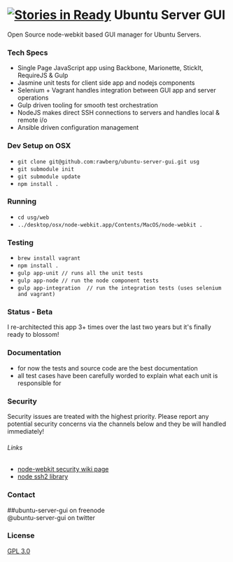[![Stories in Ready](https://badge.waffle.io/rawberg/ubuntu-server-gui.png?label=ready&title=Ready)](https://waffle.io/rawberg/ubuntu-server-gui)
Ubuntu Server GUI
=================

Open Source node-webkit based GUI manager for Ubuntu Servers.

### Tech Specs
- Single Page JavaScript app using Backbone, Marionette, StickIt, RequireJS & Gulp
- Jasmine unit tests for client side app and nodejs components
- Selenium + Vagrant handles integration between GUI app and server operations
- Gulp driven tooling for smooth test orchestration
- NodeJS makes direct SSH connections to servers and handles local & remote i/o
- Ansible driven configuration management

### Dev Setup on OSX
- ```git clone git@github.com:rawberg/ubuntu-server-gui.git usg```
- ```git submodule init```
- ```git submodule update```
- ```npm install .```

### Running
- ```cd usg/web```
- ```../desktop/osx/node-webkit.app/Contents/MacOS/node-webkit .```

### Testing
- ```brew install vagrant```
- ```npm install .```
- ```gulp app-unit // runs all the unit tests```
- ```gulp app-node // run the node component tests```
- ```gulp app-integration  // run the integration tests (uses selenium and vagrant)```

### Status - Beta
I re-architected this app 3+ times over the last two years but it's finally ready to blossom!

### Documentation
- for now the tests and source code are the best documentation
- all test cases have been carefully worded to explain what each unit is responsible for

### Security
Security issues are treated with the highest priority. Please report any potential security concerns via the channels below and they be will handled immediately!

###### Links
* [node-webkit security wiki page](https://github.com/rogerwang/node-webkit/wiki/Security) 
* [node ssh2 library](https://github.com/mscdex/ssh2) 

### Contact
\#\#ubuntu-server-gui on freenode  
@ubuntu-server-gui on twitter  

### License
[GPL 3.0](http://opensource.org/licenses/GPL-3.0)
